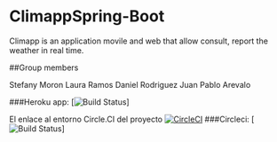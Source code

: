# ClimappSpring-Boot

Climapp is an application movile and web that allow consult, report the weather in real time. 

##Group members

Stefany Moron
Laura Ramos
Daniel Rodriguez
Juan Pablo Arevalo

###Heroku app: [![Build Status](https://climapp.herokuapp.com/)]


El enlace al entorno Circle.CI del proyecto [![CircleCI](https://circleci.com/gh/Climapp-Cosw.svg?style=svg)](https://circleci.com/gh/Climapp-Cosw)
###Circleci: [![Build Status](https://circleci.com/gh/Climapp-Cosw)]
